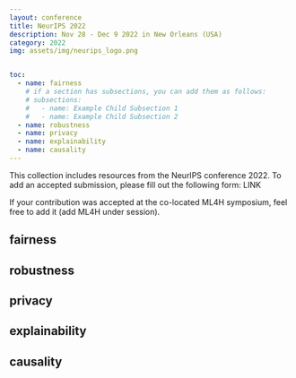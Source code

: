 ```yaml
---
layout: conference
title: NeurIPS 2022
description: Nov 28 - Dec 9 2022 in New Orleans (USA)
category: 2022
img: assets/img/neurips_logo.png


toc:
  - name: fairness
    # if a section has subsections, you can add them as follows:
    # subsections:
    #   - name: Example Child Subsection 1
    #   - name: Example Child Subsection 2
  - name: robustness
  - name: privacy
  - name: explainability
  - name: causality
---
```

This collection includes resources from the NeurIPS conference 2022. To add an accepted submission, please fill out the following form: LINK  

If your contribution was accepted at the co-located ML4H symposium, feel free to add it (add ML4H under session).


## fairness
## robustness
## privacy
## explainability
## causality